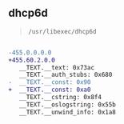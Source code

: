 ## dhcp6d

> `/usr/libexec/dhcp6d`

```diff

-455.0.0.0.0
+455.60.2.0.0
   __TEXT.__text: 0x73ac
   __TEXT.__auth_stubs: 0x680
-  __TEXT.__const: 0x90
+  __TEXT.__const: 0xa0
   __TEXT.__cstring: 0x8f4
   __TEXT.__oslogstring: 0x55b
   __TEXT.__unwind_info: 0x1a8

```
